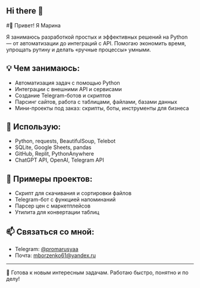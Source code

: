 ## Hi there 👋
#👋 Привет! Я Марина

Я занимаюсь разработкой простых и эффективных решений на Python — от автоматизации до интеграций с API. Помогаю экономить время, упрощать рутину и делать «ручные процессы» умными.

## 💡 Чем занимаюсь:
- Автоматизация задач с помощью Python
- Интеграции с внешними API и сервисами
- Создание Telegram-ботов и скриптов
- Парсинг сайтов, работа с таблицами, файлами, базами данных
- Мини-проекты под заказ: скрипты, боты, инструменты для бизнеса

## 🧰 Использую:
- Python, requests, BeautifulSoup, Telebot
- SQLite, Google Sheets, pandas
- GitHub, Replit, PythonAnywhere
- ChatGPT API, OpenAI, Telegram API

## 💼 Примеры проектов:
- Скрипт для скачивания и сортировки файлов
- Telegram-бот с функцией напоминаний
- Парсер цен с маркетплейсов
- Утилита для конвертации таблиц

## 📫 Связаться со мной:
- Telegram: [@promarusyaa](https://t.me/promarusyaa)
- Почта: mborzenko61@yandex.ru

---

🎯 Готова к новым интересным задачам. Работаю быстро, понятно и по делу!


<!--
**marina-bots/marina-bots** is a ✨ _special_ ✨ repository because its `README.md` (this file) appears on your GitHub profile.

Here are some ideas to get you started:

- 🔭 I’m currently working on ...
- 🌱 I’m currently learning ...
- 👯 I’m looking to collaborate on ...
- 🤔 I’m looking for help with ...
- 💬 Ask me about ...
- 📫 How to reach me: ...
- 😄 Pronouns: ...
- ⚡ Fun fact: ...
-->
